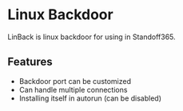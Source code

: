 # Linux Backdoor

LinBack is linux backdoor for using in Standoff365.

## Features
- Backdoor port can be customized
- Can handle multiple connections
- Installing itself in autorun  (can be disabled)
